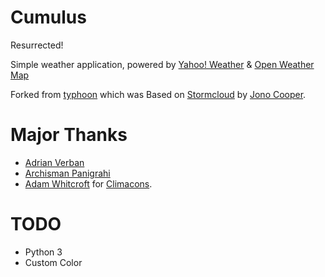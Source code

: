 # Cumulus

Resurrected!

Simple weather application, powered by [Yahoo! Weather](http://weather.yahoo.com) & [Open Weather Map](http://openweathermap.org/)

Forked from [typhoon](https://github.com/apandada1/typhoon) which was
Based on [Stormcloud](https://github.com/consindo/stormcloud/) by [Jono Cooper](https://twitter.com/consindo).

# Major Thanks
- [Adrian Verban](https://github.com/vadrian89)
- [Archisman Panigrahi](https://github.com/apandada1)
- [Adam Whitcroft](https://twitter.com/AdamWhitcroft) for [Climacons](http://adamwhitcroft.com/climacons/).

# TODO
- Python 3
- Custom Color
